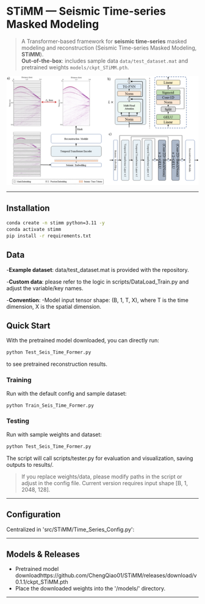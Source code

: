 # STiMM — Seismic Time-series Masked Modeling
> A Transformer-based framework for **seismic time-series** masked modeling and reconstruction (Seismic Time-series Masked Modeling, **STiMM**).  
> **Out-of-the-box**: includes sample data `data/test_dataset.mat` and pretrained weights `models/ckpt_STiMM.pth`.

![Framework of STiMM](docs/method.png)

---

## Installation
```bash
conda create -n stimm python=3.11 -y
conda activate stimm
pip install -r requirements.txt
```

## Data
-**Example dataset**: data/test_dataset.mat is provided with the repository.

-**Custom data**: please refer to the logic in scripts/DataLoad_Train.py and adjust the variable/key names.

-**Convention**:
 -Model input tensor shape: (B, 1, T, X), where T is the time dimension, X is the spatial dimension.

## Quick Start
With the pretrained model downloaded, you can directly run:
```bash
python Test_Seis_Time_Former.py
```
to see pretrained reconstruction results.

### Training
Run with the default config and sample dataset:
```bash
python Train_Seis_Time_Former.py
```

### Testing
Run with sample weights and dataset:
```bash
python Test_Seis_Time_Former.py
```
The script will call scripts/tester.py for evaluation and visualization, saving outputs to results/.
> If you replace weights/data, please modify paths in the script or adjust in the config file.
> Current version requires input shape [B, 1, 2048, 128].

---

## Configuration
Centralized in 'src/STiMM/Time_Series_Config.py':

---

## Models & Releases
- Pretrained model downloadhttps://github.com/ChengQiao01/STiMM/releases/download/v0.1.1/ckpt_STiMM.pth
- Place the downloaded weights into the '/models/' directory.

---
